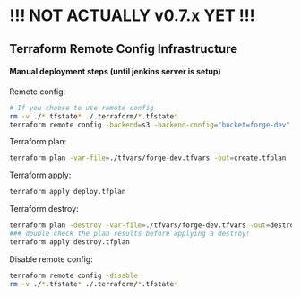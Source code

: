# !!! NOT ACTUALLY v0.7.x YET !!!

Terraform Remote Config Infrastructure
---------------------------

#### Manual deployment steps (until jenkins server is setup)

Remote config:
```bash
# If you choose to use remote config
rm -v ./*.tfstate* ./.terraform/*.tfstate*
terraform remote config -backend=s3 -backend-config="bucket=forge-dev" -backend-config="key=terraform.tfstate" -backend-config="encrypt=true" -backend-config="region=us-west-1"
```

Terraform plan:
```bash
terraform plan -var-file=./tfvars/forge-dev.tfvars -out=create.tfplan
```

Terraform apply:
```bash
terraform apply deploy.tfplan
```

Terraform destroy:
```bash
terraform plan -destroy -var-file=./tfvars/forge-dev.tfvars -out=destroy.tfplan
### double check the plan results before applying a destroy!
terraform apply destroy.tfplan
```

Disable remote config:
```bash
terraform remote config -disable
rm -v ./*.tfstate* ./.terraform/*.tfstate*
```
